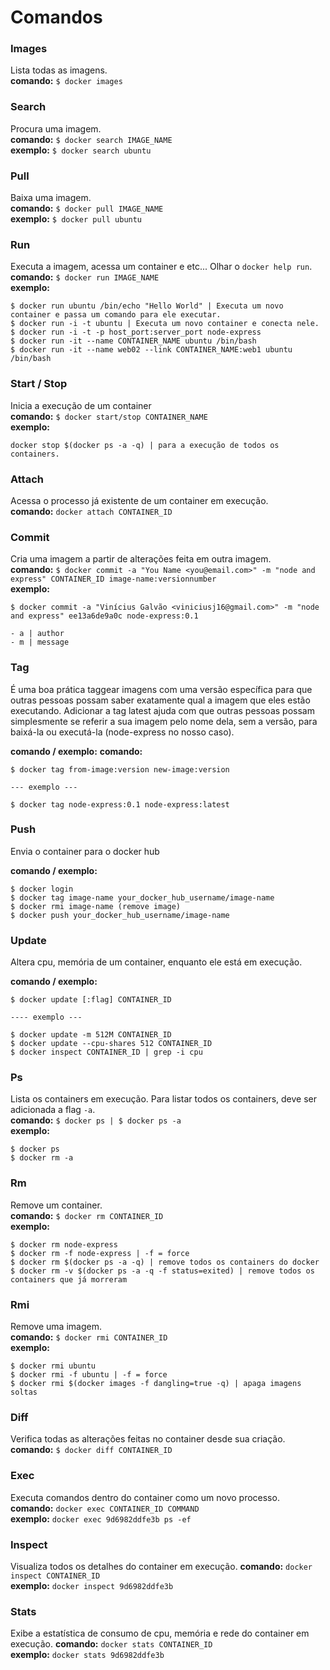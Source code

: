# Comandos

### Images
Lista todas as imagens.  
**comando:** `$ docker images`

### Search
Procura uma imagem.  
**comando:** `$ docker search IMAGE_NAME`  
**exemplo:** `$ docker search ubuntu`

### Pull
Baixa uma imagem.  
**comando:** `$ docker pull IMAGE_NAME`   
**exemplo:** `$ docker pull ubuntu`

### Run
Executa a imagem, acessa um container e etc... Olhar o `docker help run`.  
**comando:** `$ docker run IMAGE_NAME`  
**exemplo:**

```
$ docker run ubuntu /bin/echo "Hello World" | Executa um novo container e passa um comando para ele executar.
$ docker run -i -t ubuntu | Executa um novo container e conecta nele.
$ docker run -i -t -p host_port:server_port node-express
$ docker run -it --name CONTAINER_NAME ubuntu /bin/bash
$ docker run -it --name web02 --link CONTAINER_NAME:web1 ubuntu /bin/bash
```

### Start / Stop
Inicia a execução de um container  
**comando:** `$ docker start/stop CONTAINER_NAME`  
**exemplo:**

```
docker stop $(docker ps -a -q) | para a execução de todos os containers.
```

### Attach  
Acessa o processo já existente de um container em execução.  
**comando:** `docker attach CONTAINER_ID`

### Commit
Cria uma imagem a partir de alterações feita em outra imagem.  
**comando:** `$ docker commit -a "You Name <you@email.com>" -m "node and express" CONTAINER_ID image-name:versionnumber`  
**exemplo:**

```
$ docker commit -a "Vinícius Galvão <viniciusj16@gmail.com>" -m "node and express" ee13a6de9a0c node-express:0.1

- a | author
- m | message
```

### Tag  
É uma boa prática taggear imagens com uma versão específica para que outras pessoas possam saber exatamente qual a imagem que eles estão executando. Adicionar a tag latest ajuda com que outras pessoas possam simplesmente se referir a sua imagem pelo nome dela, sem a versão, para baixá-la ou executá-la (node-express no nosso caso).


**comando / exemplo:**
**comando:**

```
$ docker tag from-image:version new-image:version

--- exemplo ---

$ docker tag node-express:0.1 node-express:latest
```

### Push  
Envia o container para o docker hub

**comando / exemplo:**
```
$ docker login
$ docker tag image-name your_docker_hub_username/image-name
$ docker rmi image-name (remove image)
$ docker push your_docker_hub_username/image-name
```

### Update  
Altera cpu, memória de um container, enquanto ele está em execução.

**comando / exemplo:**

```
$ docker update [:flag] CONTAINER_ID

---- exemplo ---

$ docker update -m 512M CONTAINER_ID
$ docker update --cpu-shares 512 CONTAINER_ID
$ docker inspect CONTAINER_ID | grep -i cpu
```

### Ps
Lista os containers em execução. Para listar todos os containers, deve ser adicionada a flag `-a`.  
**comando:** `$ docker ps | $ docker ps -a`  
**exemplo:**

```
$ docker ps
$ docker rm -a
```

### Rm  
Remove um container.  
**comando:** `$ docker rm CONTAINER_ID`  
**exemplo:**

```
$ docker rm node-express
$ docker rm -f node-express | -f = force
$ docker rm $(docker ps -a -q) | remove todos os containers do docker
$ docker rm -v $(docker ps -a -q -f status=exited) | remove todos os containers que já morreram
```

### Rmi  
Remove uma imagem.  
**comando:** `$ docker rmi CONTAINER_ID`  
**exemplo:**

```
$ docker rmi ubuntu
$ docker rmi -f ubuntu | -f = force
$ docker rmi $(docker images -f dangling=true -q) | apaga imagens soltas
```

### Diff  
Verifica todas as alterações feitas no container desde sua criação.  
**comando:** `$ docker diff CONTAINER_ID`

### Exec  
Executa comandos dentro do container como um novo processo.  
**comando:** `docker exec CONTAINER_ID COMMAND`  
**exemplo:** `docker exec 9d6982ddfe3b ps -ef`

### Inspect  
Visualiza todos os detalhes do container em execução.
**comando:** `docker inspect CONTAINER_ID`  
**exemplo:** `docker inspect 9d6982ddfe3b`

### Stats  
Exibe a estatística de consumo de cpu, memória e rede do container em execução.
**comando:** `docker stats CONTAINER_ID`  
**exemplo:** `docker stats 9d6982ddfe3b`
